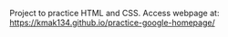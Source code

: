 Project to practice HTML and CSS.
Access webpage at: https://kmak134.github.io/practice-google-homepage/
